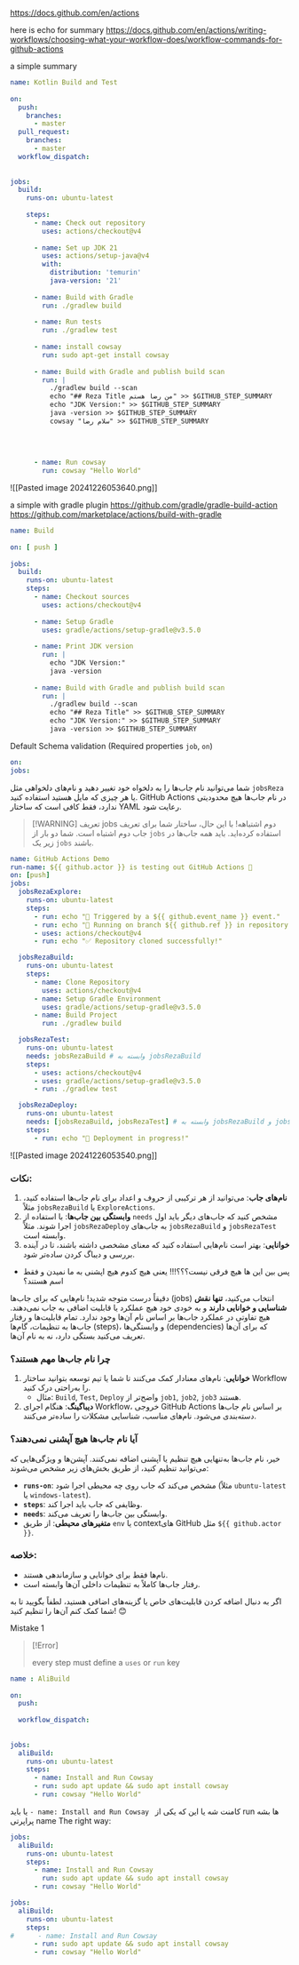 https://docs.github.com/en/actions


here is echo for summary
https://docs.github.com/en/actions/writing-workflows/choosing-what-your-workflow-does/workflow-commands-for-github-actions


a simple summary
```yml
name: Kotlin Build and Test  
  
on:  
  push:  
    branches:  
      - master  
  pull_request:  
    branches:  
      - master  
  workflow_dispatch:  
  
  
jobs:  
  build:  
    runs-on: ubuntu-latest  
      
    steps:  
      - name: Check out repository  
        uses: actions/checkout@v4  
  
      - name: Set up JDK 21  
        uses: actions/setup-java@v4  
        with:  
          distribution: 'temurin'  
          java-version: '21'  
  
      - name: Build with Gradle  
        run: ./gradlew build  
  
      - name: Run tests  
        run: ./gradlew test  
  
      - name: install cowsay  
        run: sudo apt-get install cowsay  
  
      - name: Build with Gradle and publish build scan  
        run: |  
          ./gradlew build --scan  
          echo "## Reza Title من رضا هستم" >> $GITHUB_STEP_SUMMARY  
          echo "JDK Version:" >> $GITHUB_STEP_SUMMARY  
          java -version >> $GITHUB_STEP_SUMMARY  
          cowsay "سلام رضا" >> $GITHUB_STEP_SUMMARY  
            
            
            
  
      - name: Run cowsay  
        run: cowsay "Hello World"
```

![[Pasted image 20241226053640.png]]

a simple with gradle plugin
https://github.com/gradle/gradle-build-action
https://github.com/marketplace/actions/build-with-gradle

```yml
name: Build  
  
on: [ push ]  
  
jobs:  
  build:  
    runs-on: ubuntu-latest  
    steps:  
      - name: Checkout sources  
        uses: actions/checkout@v4  
  
      - name: Setup Gradle  
        uses: gradle/actions/setup-gradle@v3.5.0  
  
      - name: Print JDK version  
        run: |  
          echo "JDK Version:"  
          java -version  
  
      - name: Build with Gradle and publish build scan  
        run: |  
          ./gradlew build --scan  
          echo "## Reza Title" >> $GITHUB_STEP_SUMMARY  
          echo "JDK Version:" >> $GITHUB_STEP_SUMMARY  
          java -version >> $GITHUB_STEP_SUMMARY
```



Default Schema validation (Required properties `job`, `on`)
```yml
on:  
jobs:
```

شما می‌توانید نام جاب‌ها را به دلخواه خود تغییر دهید و نام‌های دلخواهی مثل `jobsReza` یا هر چیزی که مایل هستید استفاده کنید. GitHub Actions در نام جاب‌ها هیچ محدودیتی ندارد، فقط کافی است که ساختار YAML رعایت شود.

> [!WARNING] تعریف jobs دوم اشتباهه!
> با این حال، ساختار شما برای تعریف جاب دوم اشتباه است. شما دو بار از `jobs` استفاده کرده‌اید. باید همه جاب‌ها در زیر یک `jobs` باشند.

```yml
name: GitHub Actions Demo
run-name: ${{ github.actor }} is testing out GitHub Actions 🚀
on: [push]
jobs:
  jobsRezaExplore:
    runs-on: ubuntu-latest
    steps:
      - run: echo "🎉 Triggered by a ${{ github.event_name }} event."
      - run: echo "🔎 Running on branch ${{ github.ref }} in repository ${{ github.repository }}."
      - uses: actions/checkout@v4
      - run: echo "✅ Repository cloned successfully!"

  jobsRezaBuild:
    runs-on: ubuntu-latest
    steps:
      - name: Clone Repository
        uses: actions/checkout@v4
      - name: Setup Gradle Environment
        uses: gradle/actions/setup-gradle@v3.5.0
      - name: Build Project
        run: ./gradlew build

  jobsRezaTest:
    runs-on: ubuntu-latest
    needs: jobsRezaBuild # وابسته به jobsRezaBuild
    steps:
      - uses: actions/checkout@v4
      - uses: gradle/actions/setup-gradle@v3.5.0
      - run: ./gradlew test

  jobsRezaDeploy:
    runs-on: ubuntu-latest
    needs: [jobsRezaBuild, jobsRezaTest] # وابسته به jobsRezaBuild و jobsRezaTest
    steps:
      - run: echo "🚀 Deployment in progress!"

```
![[Pasted image 20241226053540.png]]
### نکات:

1. **نام‌های جاب**: می‌توانید از هر ترکیبی از حروف و اعداد برای نام جاب‌ها استفاده کنید، مثلاً `jobsRezaBuild` یا `ExploreActions`.
2. **وابستگی بین جاب‌ها**: با استفاده از `needs` مشخص کنید که جاب‌های دیگر باید اول اجرا شوند. مثلاً `jobsRezaDeploy` به جاب‌های `jobsRezaBuild` و `jobsRezaTest` وابسته است.
3. **خوانایی**: بهتر است نام‌هایی استفاده کنید که معنای مشخصی داشته باشند، تا در آینده بررسی و دیباگ کردن ساده‌تر شود.

+ پس بین این ها هیچ فرقی نیست؟؟؟!!! یعنی هیچ کدوم هیچ اپشنی به ما نمیدن و فقط اسم هستند؟

دقیقاً درست متوجه شدید! نام‌هایی که برای جاب‌ها (jobs) انتخاب می‌کنید، **تنها نقش شناسایی و خوانایی دارند** و به خودی خود هیچ عملکرد یا قابلیت اضافی به جاب نمی‌دهند. هیچ تفاوتی در عملکرد جاب‌ها بر اساس نام آن‌ها وجود ندارد. تمام قابلیت‌ها و رفتار جاب‌ها به تنظیمات، گام‌ها (steps)، و وابستگی‌ها (dependencies) که برای آن‌ها تعریف می‌کنید بستگی دارد، نه به نام آن‌ها.

### چرا نام جاب‌ها مهم هستند؟

1. **خوانایی**: نام‌های معنادار کمک می‌کنند تا شما یا تیم توسعه بتوانید ساختار Workflow را به‌راحتی درک کنید.
    - مثال: `Build`, `Test`, `Deploy` واضح‌تر از `job1`, `job2`, `job3` هستند.
2. **دیباگینگ**: هنگام اجرای Workflow، خروجی GitHub Actions بر اساس نام جاب‌ها دسته‌بندی می‌شود. نام‌های مناسب، شناسایی مشکلات را ساده‌تر می‌کنند.

### آیا نام جاب‌ها هیچ آپشنی نمی‌دهند؟

خیر، نام جاب‌ها به‌تنهایی هیچ تنظیم یا آپشنی اضافه نمی‌کنند. آپشن‌ها و ویژگی‌هایی که می‌توانید تنظیم کنید، از طریق بخش‌های زیر مشخص می‌شوند:

- **`runs-on`**: مشخص می‌کند که جاب روی چه محیطی اجرا شود (مثلاً `ubuntu-latest` یا `windows-latest`).
- **`steps`**: وظایفی که جاب باید اجرا کند.
- **`needs`**: وابستگی بین جاب‌ها را تعریف می‌کند.
- **متغیرهای محیطی**: از طریق `env` یا context‌های GitHub مثل `${{ github.actor }}`.

### خلاصه:

- نام‌ها فقط برای خوانایی و سازماندهی هستند.
- رفتار جاب‌ها کاملاً به تنظیمات داخلی آن‌ها وابسته است.

اگر به دنبال اضافه کردن قابلیت‌های خاص یا گزینه‌های اضافی هستید، لطفاً بگویید تا به شما کمک کنم آن‌ها را تنظیم کنید! 😊



Mistake 1


> [!Error]
>
> every step must define a `uses` or `run` key

```yml
name : AliBuild  
  
on:  
  push:  
  
  workflow_dispatch:  
  
  
jobs:  
  aliBuild:  
    runs-on: ubuntu-latest  
    steps:  
      - name: Install and Run Cowsay  
      - run: sudo apt update && sudo apt install cowsay  
      - run: cowsay "Hello World"
```
یا باید `- name: Install and Run Cowsay ` کامنت شه یا این که یکی از run ها بشه پراپرتی name
The right way:
```yml
jobs:  
  aliBuild:  
    runs-on: ubuntu-latest  
    steps:  
      - name: Install and Run Cowsay  
        run: sudo apt update && sudo apt install cowsay  
      - run: cowsay "Hello World"

jobs:  
  aliBuild:  
    runs-on: ubuntu-latest  
    steps:  
#      - name: Install and Run Cowsay
      - run: sudo apt update && sudo apt install cowsay  
      - run: cowsay "Hello World"
```
